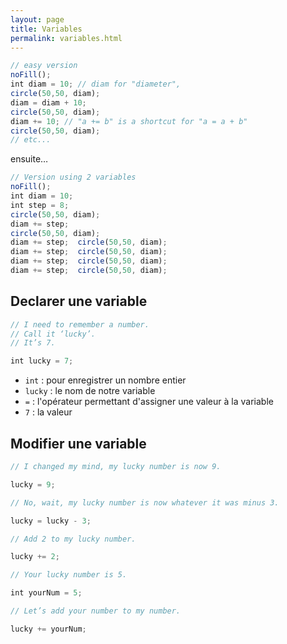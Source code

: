 ```yaml
---
layout: page
title: Variables
permalink: variables.html
---
```


```javascript
// easy version
noFill();
int diam = 10; // diam for "diameter",
circle(50,50, diam);
diam = diam + 10;
circle(50,50, diam);
diam += 10; // "a += b" is a shortcut for "a = a + b"
circle(50,50, diam);
// etc...
```

ensuite…

```javascript
// Version using 2 variables
noFill();
int diam = 10;
int step = 8;
circle(50,50, diam);
diam += step;
circle(50,50, diam);
diam += step;  circle(50,50, diam);
diam += step;  circle(50,50, diam);
diam += step;  circle(50,50, diam);
diam += step;  circle(50,50, diam);
```


## Declarer une variable

```javascript
// I need to remember a number. 
// Call it ‘lucky’. 
// It’s 7.

int lucky = 7;
```


- `int` : pour enregistrer un nombre entier
- `lucky` : le nom de notre variable
- `=` : l'opérateur permettant d'assigner une valeur à la variable 
- `7` : la valeur 


## Modifier une variable

```javascript
// I changed my mind, my lucky number is now 9.

lucky = 9;

// No, wait, my lucky number is now whatever it was minus 3.

lucky = lucky - 3;

// Add 2 to my lucky number.

lucky += 2;

// Your lucky number is 5.

int yourNum = 5;

// Let’s add your number to my number.

lucky += yourNum;
```
